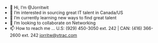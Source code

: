 - 👋 Hi, I’m @Jorritwit
- 👀 I’m interested in sourcing great IT talent in Canada/US
- 🌱 I’m currently learning new ways to find great talent
- 💞️ I’m looking to collaborate on Networking
- 📫 How to reach me ... U.S: (929) 450-3050 ext. 242  |  CAN: (416) 366-2600 ext. 242    jorritw@vtrac.com



<!---
Jorritwit/Jorritwit is a ✨ special ✨ repository because its `README.md` (this file) appears on your GitHub profile.
You can click the Preview link to take a look at your changes.
--->
